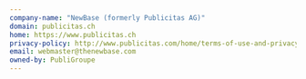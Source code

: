 ```yaml
---
company-name: "NewBase (formerly Publicitas AG)"
domain: publicitas.ch
home: https://www.publicitas.ch
privacy-policy: http://www.publicitas.com/home/terms-of-use-and-privacy-policy/
email: webmaster@thenewbase.com
owned-by: PubliGroupe
---
```




